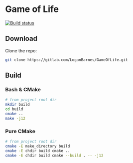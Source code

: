 Game of Life
============

[![Build status](https://ci.appveyor.com/api/projects/status/d2q9fdqtvvlr6wq9?svg=true)](https://ci.appveyor.com/project/LoganBarnes/gameoflife)

Download
--------
Clone the repo:

```bash
git clone https://gitlab.com/LoganBarnes/GameOfLife.git
```


Build
-----

### Bash & CMake

```bash
# from project root dir
mkdir build
cd build
cmake ..
make -j12
```

### Pure CMake

```bash
# from project root dir
cmake -E make_directory build
cmake -E chdir build cmake ..
cmake -E chdir build cmake --build . -- -j12
```
